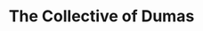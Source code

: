 ---
title: "The Collective of Dumas"
url: /dumas/the-collective-of-dumas/
shop: interior decoration
---